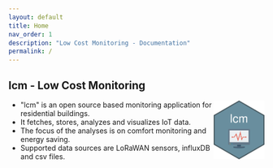 ```yaml
---
layout: default
title: Home
nav_order: 1
description: "Low Cost Monitoring - Documentation"
permalink: /
---
```

## lcm - Low Cost Monitoring
<img src="https://github.com/hslu-ige-laes/lcm/raw/master/docs/assets/images/lcm.png" width="100" align="right" class="inline"/>

- "lcm" is an open source based monitoring application for residential buildings.
- It fetches, stores, analyzes and visualizes IoT data.
- The focus of the analyses is on comfort monitoring and energy saving.
- Supported data sources are LoRaWAN sensors, influxDB and csv files.
